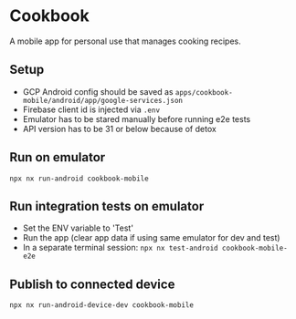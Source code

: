 # Cookbook
A mobile app for personal use that manages cooking recipes.

## Setup
- GCP Android config should be saved as `apps/cookbook-mobile/android/app/google-services.json`
- Firebase client id is injected via `.env`
- Emulator has to be stared manually before running e2e tests
- API version has to be 31 or below because of detox

## Run on emulator
`npx nx run-android cookbook-mobile`
## Run integration tests on emulator
- Set the ENV variable to 'Test'
- Run the app (clear app data if using same emulator for dev and test)
- In a separate terminal session: `npx nx test-android cookbook-mobile-e2e`
## Publish to connected device
`npx nx run-android-device-dev cookbook-mobile`